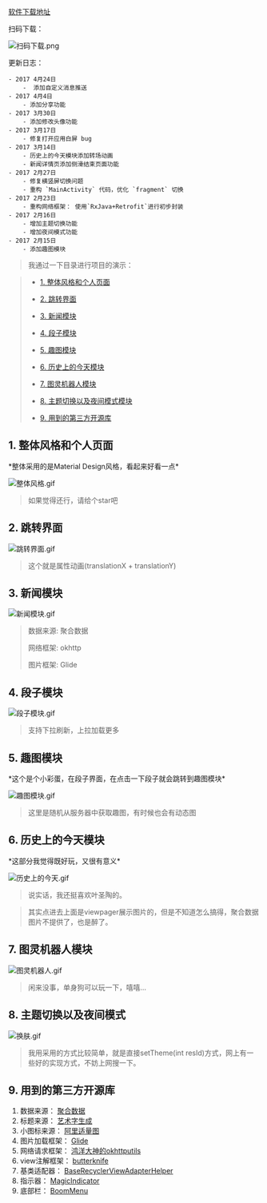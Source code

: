 [软件下载地址](https://github.com/xiaweizi/QNews/raw/master/app-release.apk)

扫码下载：


![扫码下载.png](http://upload-images.jianshu.io/upload_images/4043475-45607354d136266c.png?imageMogr2/auto-orient/strip%7CimageView2/2/w/1240)


更新日志：

    - 2017 4月24日
    	-  添加自定义消息推送
    - 2017 4月4日
    	- 添加分享功能
    - 2017 3月30日
    	- 添加修改头像功能
    - 2017 3月17日
    	- 修复打开应用白屏 bug
    - 2017 3月14日
    	- 历史上的今天模块添加转场动画
    	- 新闻详情页添加侧滑结束页面功能
    - 2017 2月27日
    	- 修复横竖屏切换问题
    	- 重构 `MainActivity` 代码，优化 `fragment` 切换
    - 2017 2月23日
    	- 重构网络框架： 使用`RxJava+Retrofit`进行初步封装
    - 2017 2月16日
    	- 增加主题切换功能
    	- 增加夜间模式功能
    - 2017 2月15日
    	- 添加趣图模块


>我通过一下目录进行项目的演示：

> * [1. 整体风格和个人页面](#1)
>
> * [2. 跳转界面](#2)
> 
> * [3. 新闻模块](#3) 
> 
> * [4. 段子模块](#4)
> 
> * [5. 趣图模块](#5)
>
> * [6. 历史上的今天模块](#6)
> 
> * [7. 图灵机器人模块](#7)
> 
> * [8. 主题切换以及夜间模式模块](#8)
> 
> * [9. 用到的第三方开源库](#9)

<h2  id='1'>1. 整体风格和个人页面</h2>
*整体采用的是Material Design风格，看起来好看一点*

![整体风格.gif](http://upload-images.jianshu.io/upload_images/4043475-eb1932393eedabec.gif?imageMogr2/auto-orient/strip)
>如果觉得还行，请给个star吧

<h2  id='2'>2. 跳转界面</h2>

![跳转界面.gif](http://upload-images.jianshu.io/upload_images/4043475-f8fdb6021cf5d558.gif?imageMogr2/auto-orient/strip)
>这个就是属性动画(translationX + translationY)

<h2  id='3'>3. 新闻模块</h2>

![新闻模块.gif](http://upload-images.jianshu.io/upload_images/4043475-19e7b7c64e0989fc.gif?imageMogr2/auto-orient/strip)

>数据来源: 聚合数据
>
>网络框架: okhttp
>
>图片框架: Glide

<h2  id='4'>4. 段子模块 </h2>

![段子模块.gif](http://upload-images.jianshu.io/upload_images/4043475-672753f228c57c18.gif?imageMogr2/auto-orient/strip)
>支持下拉刷新，上拉加载更多

<h2  id='5'>5. 趣图模块 </h2>
*这个是个小彩蛋，在段子界面，在点击一下段子就会跳转到趣图模块*

![趣图模块.gif](http://upload-images.jianshu.io/upload_images/4043475-811a7bef92721664.gif?imageMogr2/auto-orient/strip)
>这里是随机从服务器中获取趣图，有时候也会有动态图

<h2  id='6'>6. 历史上的今天模块 </h2>
*这部分我觉得既好玩，又很有意义*

![历史上的今天.gif](http://upload-images.jianshu.io/upload_images/4043475-2a88baf13919023b.gif?imageMogr2/auto-orient/strip)
>说实话，我还挺喜欢叶圣陶的。

>其实点进去上面是viewpager展示图片的，但是不知道怎么搞得，聚合数据图片不提供了，也是醉了。

<h2  id='7'>7. 图灵机器人模块</h2>

![图灵机器人.gif](http://upload-images.jianshu.io/upload_images/4043475-8858ce0eaeda160f.gif?imageMogr2/auto-orient/strip)
>闲来没事，单身狗可以玩一下，嘻嘻...

<h2  id='8'>8. 主题切换以及夜间模式</h2>

![换肤.gif](http://upload-images.jianshu.io/upload_images/4043475-211cf778e95c0898.gif?imageMogr2/auto-orient/strip)
>我用采用的方式比较简单，就是直接setTheme(int resId)方式，网上有一些好的实现方式，不妨上网搜一下。

<h2  id='9'>9. 用到的第三方开源库</h2>

1. 数据来源： [聚合数据](https://www.juhe.cn/docs)
2. 标题来源： [艺术字生成](http://www.akuziti.com/)
3. 小图标来源： [阿里适量图](http://www.iconfont.cn/)
4. 图片加载框架： [Glide](https://github.com/bumptech/glide)
5. 网络请求框架： [鸿洋大神的okhttputils](https://github.com/hongyangAndroid/okhttputils)
6. view注解框架： [butterknife](https://github.com/JakeWharton/butterknife)
7. 基类适配器： [BaseRecyclerViewAdapterHelper](https://github.com/CymChad/BaseRecyclerViewAdapterHelper)
8. 指示器： [MagicIndicator](https://github.com/hackware1993/MagicIndicator)
9. 底部栏： [BoomMenu](https://github.com/Nightonke/BoomMenu)
